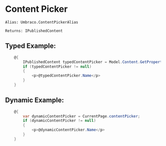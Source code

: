# Content Picker #

`Alias: Umbraco.ContentPickerAlias`

`Returns: IPublishedContent`

## Typed Example: ##

```c#
    @{
        IPublishedContent typedContentPicker = Model.Content.GetPropertyValue<IPublishedContent>("contentPicker");
        if (typedContentPicker != null)
        {
            <p>@typedContentPicker.Name</p>                                                
        } 
    }
```

## Dynamic Example: ##

```c#
    @{
        var dynamicContentPicker = CurrentPage.contentPicker;
        if (dynamicContentPicker != null)
        {
            <p>@dynamicContentPicker.Name</p>                                                
        } 
    }
```